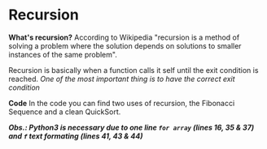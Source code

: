# Recursion #

**What's recursion?**
According to Wikipedia "recursion is a method of solving a problem where the solution depends on solutions to smaller instances of the same problem".

Recursion is basically when a function calls it self until the exit condition is reached. *One of the most important thing is to have the correct exit condition*

**Code**
In the code you can find two uses of recursion, the Fibonacci Sequence and a clean QuickSort.

***Obs.: Python3 is necessary due to one line `for array` (lines 16, 35 & 37) and `f` text formating (lines 41, 43 & 44)***

